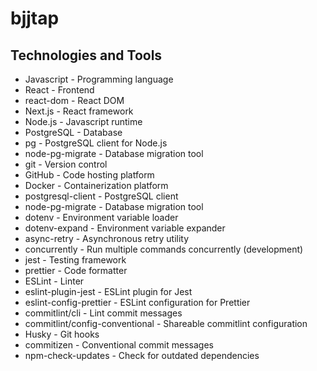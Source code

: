 # bjjtap

## Technologies and Tools

- Javascript - Programming language
- React - Frontend
- react-dom - React DOM
- Next.js - React framework
- Node.js - Javascript runtime
- PostgreSQL - Database
- pg - PostgreSQL client for Node.js
- node-pg-migrate - Database migration tool
- git - Version control
- GitHub - Code hosting platform
- Docker - Containerization platform
- postgresql-client - PostgreSQL client
- node-pg-migrate - Database migration tool
- dotenv - Environment variable loader
- dotenv-expand - Environment variable expander
- async-retry - Asynchronous retry utility
- concurrently - Run multiple commands concurrently (development)
- jest - Testing framework
- prettier - Code formatter
- ESLint - Linter
- eslint-plugin-jest - ESLint plugin for Jest
- eslint-config-prettier - ESLint configuration for Prettier
- commitlint/cli - Lint commit messages
- commitlint/config-conventional - Shareable commitlint configuration
- Husky - Git hooks
- commitizen - Conventional commit messages
- npm-check-updates - Check for outdated dependencies
